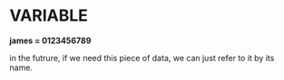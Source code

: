 # VARIABLE

**james = 0123456789**

in the futrure, if we need this piece of data, we can just refer to it by its name.
